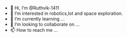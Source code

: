 - 👋 Hi, I’m @Ruthvik-1411
- 👀 I’m interested in robotics,Iot and space exploration.
- 🌱 I’m currently learning ...
- 💞️ I’m looking to collaborate on ...
- 📫 How to reach me ...

<!---
Ruthvik-1411/Ruthvik-1411 is a ✨ special ✨ repository because its `README.md` (this file) appears on your GitHub profile.
You can click the Preview link to take a look at your changes.
--->
